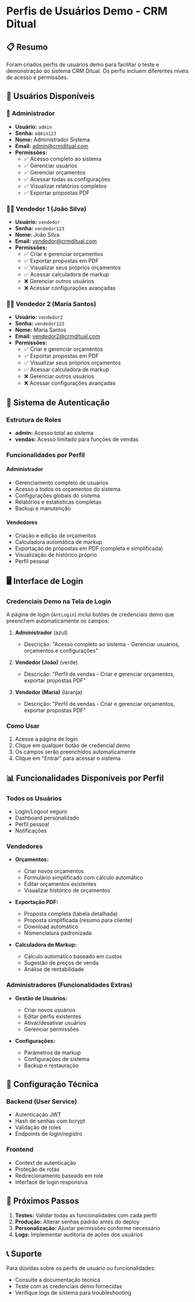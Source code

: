 # Perfis de Usuários Demo - CRM Ditual

## 📋 Resumo

Foram criados perfis de usuários demo para facilitar o teste e demonstração do sistema CRM Ditual. Os perfis incluem diferentes níveis de acesso e permissões.

## 👥 Usuários Disponíveis

### 👑 Administrador
- **Usuário:** `admin`
- **Senha:** `admin123`
- **Nome:** Administrador Sistema
- **Email:** admin@crmditual.com
- **Permissões:**
  - ✅ Acesso completo ao sistema
  - ✅ Gerenciar usuários
  - ✅ Gerenciar orçamentos
  - ✅ Acessar todas as configurações
  - ✅ Visualizar relatórios completos
  - ✅ Exportar propostas PDF

### 👨‍💼 Vendedor 1 (João Silva)
- **Usuário:** `vendedor`
- **Senha:** `vendedor123`
- **Nome:** João Silva
- **Email:** vendedor@crmditual.com
- **Permissões:**
  - ✅ Criar e gerenciar orçamentos
  - ✅ Exportar propostas em PDF
  - ✅ Visualizar seus próprios orçamentos
  - ✅ Acessar calculadora de markup
  - ❌ Gerenciar outros usuários
  - ❌ Acessar configurações avançadas

### 👩‍💼 Vendedor 2 (Maria Santos)
- **Usuário:** `vendedor2`
- **Senha:** `vendedor123`
- **Nome:** Maria Santos
- **Email:** vendedor2@crmditual.com
- **Permissões:**
  - ✅ Criar e gerenciar orçamentos
  - ✅ Exportar propostas em PDF
  - ✅ Visualizar seus próprios orçamentos
  - ✅ Acessar calculadora de markup
  - ❌ Gerenciar outros usuários
  - ❌ Acessar configurações avançadas

## 🔐 Sistema de Autenticação

### Estrutura de Roles
- **admin:** Acesso total ao sistema
- **vendas:** Acesso limitado para funções de vendas

### Funcionalidades por Perfil

#### Administrador
- Gerenciamento completo de usuários
- Acesso a todos os orçamentos do sistema
- Configurações globais do sistema
- Relatórios e estatísticas completas
- Backup e manutenção

#### Vendedores
- Criação e edição de orçamentos
- Calculadora automática de markup
- Exportação de propostas em PDF (completa e simplificada)
- Visualização de histórico próprio
- Perfil pessoal

## 🖥️ Interface de Login

### Credenciais Demo na Tela de Login
A página de login (`AntLogin`) inclui botões de credenciais demo que preenchem automaticamente os campos:

1. **Administrador** (azul)
   - Descrição: "Acesso completo ao sistema - Gerenciar usuários, orçamentos e configurações"

2. **Vendedor (João)** (verde)
   - Descrição: "Perfil de vendas - Criar e gerenciar orçamentos, exportar propostas PDF"

3. **Vendedor (Maria)** (laranja)
   - Descrição: "Perfil de vendas - Criar e gerenciar orçamentos, exportar propostas PDF"

### Como Usar
1. Acesse a página de login
2. Clique em qualquer botão de credencial demo
3. Os campos serão preenchidos automaticamente
4. Clique em "Entrar" para acessar o sistema

## 📊 Funcionalidades Disponíveis por Perfil

### Todos os Usuários
- Login/Logout seguro
- Dashboard personalizado
- Perfil pessoal
- Notificações

### Vendedores
- **Orçamentos:**
  - Criar novos orçamentos
  - Formulário simplificado com cálculo automático
  - Editar orçamentos existentes
  - Visualizar histórico de orçamentos
  
- **Exportação PDF:**
  - Proposta completa (tabela detalhada)
  - Proposta simplificada (resumo para cliente)
  - Download automático
  - Nomenclatura padronizada

- **Calculadora de Markup:**
  - Cálculo automático baseado em custos
  - Sugestão de preços de venda
  - Análise de rentabilidade

### Administradores (Funcionalidades Extras)
- **Gestão de Usuários:**
  - Criar novos usuários
  - Editar perfis existentes
  - Ativar/desativar usuários
  - Gerenciar permissões

- **Configurações:**
  - Parâmetros de markup
  - Configurações de sistema
  - Backup e restauração

## 🔧 Configuração Técnica

### Backend (User Service)
- Autenticação JWT
- Hash de senhas com bcrypt
- Validação de roles
- Endpoints de login/registro

### Frontend
- Context de autenticação
- Proteção de rotas
- Redirecionamento baseado em role
- Interface de login responsiva

## 🚀 Próximos Passos

1. **Testes:** Validar todas as funcionalidades com cada perfil
2. **Produção:** Alterar senhas padrão antes do deploy
3. **Personalização:** Ajustar permissões conforme necessário
4. **Logs:** Implementar auditoria de ações dos usuários

## 📞 Suporte

Para dúvidas sobre os perfis de usuário ou funcionalidades:
- Consulte a documentação técnica
- Teste com as credenciais demo fornecidas
- Verifique logs de sistema para troubleshooting
